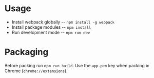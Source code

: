 # Usage
* Install webpack globally -- `npm install -g webpack`
* Install package modules -- `npm install`
* Run development mode -- `npm run dev`

# Packaging
Before packing run `npm run build`. Use the `app.pem` key when packing in Chrome (`chrome://extensions`).
